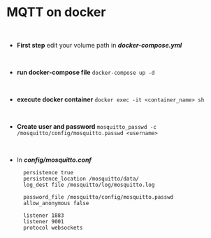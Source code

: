 # MQTT on docker

<br />

- **First step**
  edit your volume path in ***docker-compose.yml***

<br />

- **run docker-compose file**
  `docker-compose up -d`

<br />

- **execute docker container**
  `docker exec -it <container_name> sh`

<br />

- **Create user and password**
  `mosquitto_passwd -c /mosquitto/config/mosquitto.passwd <username>`

<br />

- In ***config/mosquitto.conf***
  ``` 
    persistence true
    persistence_location /mosquitto/data/
    log_dest file /mosquitto/log/mosquitto.log

    password_file /mosquitto/config/mosquitto.passwd
    allow_anonymous false

    listener 1883
    listener 9001
    protocol websockets
  ```